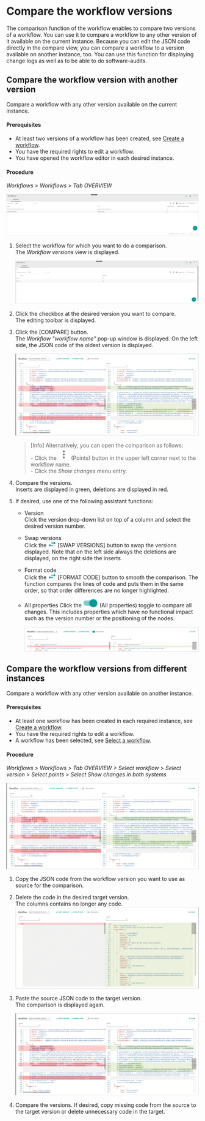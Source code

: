 # Compare the workflow versions

The comparison function of the workflow enables to compare two versions of a workflow. You can use it to compare a workflow to any other version of it available on the current instance. Because you can edit the JSON code directly in the compare view, you can compare a workflow to a version available on another instance, too. You can use this function for displaying change logs as well as to be able to do software-audits.

## Compare the workflow version with another version

Compare a workflow with any other version available on the current instance.

#### Prerequisites

- At least two versions of a workflow has been created, see [Create a workflow](#create-a-workflow).
- You have the required rights to edit a workflow.
- You have opened the workflow editor in each desired instance.

#### Procedure

*Workflows > Workflows > Tab OVERVIEW*

![Workflows](../../Assets/Screenshots/ActindoWorkFlow/Workflows/Workflows.png "[Workflows]")

1. Select the workflow for which you want to do a comparison.   
    The *Workflow versions* view is displayed.
    
    ![Workflow versions](../../Assets/Screenshots/ActindoWorkFlow/Workflows/WorkflowVersions.png "[Workflow versions]")

2. Click the checkbox at the desired version you want to compare.   
    The editing toolbar is displayed.

    

3. Click the [COMPARE] button.  
    The *Workflow "workflow name"* pop-up window is displayed. On the left side, the JSON code of the oldest version is displayed. 

    ![Workflow](../../Assets/Screenshots/ActindoWorkFlow/Workflows/WorkflowComparison.png "[Workflow]")
    
    > [Info] Alternatively, you can open the comparison as follows:  
        - Click the ![Points](../../Assets/Icons/Points02.png "[Points]") (Points) button in the upper left corner next to the workflow name.  
        - Click the *Show changes* menu entry.

4. Compare the versions.   
    Inserts are displayed in green, deletions are displayed in red.
    
5. If desired, use one of the following assistant functions:   

   - Version   
        Click the version drop-down list on top of a column and select the desired version number.

    - Swap versions   
        Click the ![Swap](../../Assets/Icons/Swap.png "[Swap]") [SWAP VERSIONS] button to swap the versions displayed. Note that on the left side always the deletions are displayed, on the right side the inserts.
       
    - Format code  
        Click the ![Format code](../../Assets/Icons/Swap.png "[Format code]") [FORMAT CODE] button to smooth the comparison. The function compares the lines of code and puts them in the same order, so that order differences are no longer highlighted.

    - All properties
       Click the ![All properties](../../Assets/Icons/Toggle.png "[All properties]") (All properties) toggle to compare all changes. This includes properties which have no functional impact such as the version number or the positioning of the nodes.

        ![All properties](../../Assets/Screenshots/ActindoWorkFlow/Workflows/WorkflowComparisonAllProperties.png "[All properties]")



## Compare the workflow versions from different instances 

Compare a workflow with any other version available on another instance.

#### Prerequisites

- At least one workflow has been created in each required instance, see [Create a workflow](#create-a-workflow).
- You have the required rights to edit a workflow.
- A workflow has been selected, see [Select a workflow](#create-a-workflow).

#### Procedure

*Workflows > Workflows > Tab OVERVIEW > Select workflow > Select version > Select points > Select Show changes in both systems*

![Workflow](../../Assets/Screenshots/ActindoWorkFlow/Workflows/WorkflowComparison.png "[Workflow]")

1. Copy the JSON code from the workflow version you want to use as source for the comparison.

2. Delete the code in the desired target version.   
    The columns contains no longer any code.
    ![Workflow](../../Assets/Screenshots/ActindoWorkFlow/Workflows/WorkflowComparisonAnotherInstance.png "[Workflow]")

3. Paste the source JSON code to the target version.   
    The comparison is displayed again.
    
    ![Workflow](../../Assets/Screenshots/ActindoWorkFlow/Workflows/WorkflowComparison.png "[Workflow]")
    
4. Compare the versions. If desired, copy missing code from the source to the target version or delete unnecessary code in the target.


